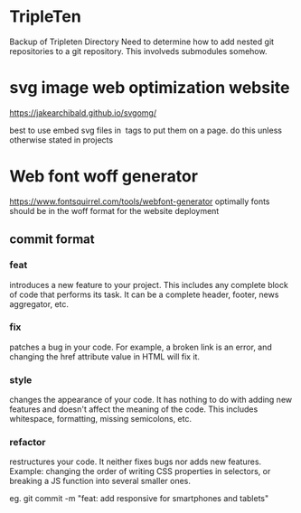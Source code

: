 # TripleTen

Backup of Tripleten Directory Need to determine how to add nested git repositories to a git repository.
This involveds submodules somehow.

# svg image web optimization website

https://jakearchibald.github.io/svgomg/

best to use embed svg files in <img> tags to put them on a page. do this unless otherwise stated in projects

# Web font woff generator

https://www.fontsquirrel.com/tools/webfont-generator
optimally fonts should be in the woff format for the website deployment

## commit format

### feat

introduces a new feature to your project. This includes any complete block of code that performs its task. It can be a complete header, footer, news aggregator, etc.

### fix

patches a bug in your code. For example, a broken link is an error, and changing the href attribute value in HTML will fix it.

### style

changes the appearance of your code. It has nothing to do with adding new features and doesn't affect the meaning of the code. This includes whitespace, formatting, missing semicolons, etc.

### refactor

restructures your code. It neither fixes bugs nor adds new features. Example: changing the order of writing CSS properties in selectors, or breaking a JS function into several smaller ones.

eg.
git commit -m "feat: add responsive for smartphones and tablets"
